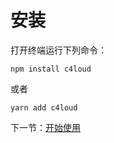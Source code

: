 # 安装

打开终端运行下列命令：

```
npm install c4loud
```

或者

```
yarn add c4loud
```

下一节：[开始使用](#/doc/getStarted)
